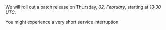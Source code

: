 We will roll out a patch release on Thursday, *02. February*, starting at *13:30 UTC*.		
  		  
You might experience a very short service interruption.
